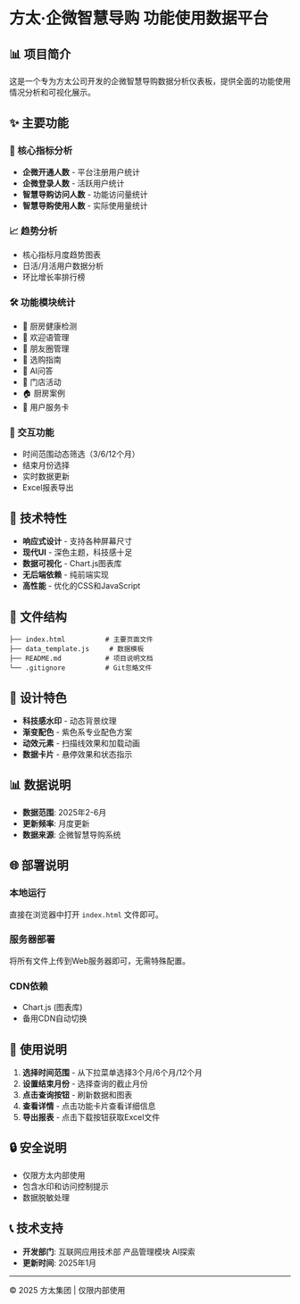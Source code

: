 # 方太·企微智慧导购 功能使用数据平台

## 📊 项目简介

这是一个专为方太公司开发的企微智慧导购数据分析仪表板，提供全面的功能使用情况分析和可视化展示。

## ✨ 主要功能

### 🎯 核心指标分析
- **企微开通人数** - 平台注册用户统计
- **企微登录人数** - 活跃用户统计  
- **智慧导购访问人数** - 功能访问量统计
- **智慧导购使用人数** - 实际使用量统计

### 📈 趋势分析
- 核心指标月度趋势图表
- 日活/月活用户数据分析
- 环比增长率排行榜

### 🛠️ 功能模块统计
- 🏥 厨房健康检测
- 💬 欢迎语管理  
- 👥 朋友圈管理
- 🛒 选购指南
- 🤖 AI问答
- 🏪 门店活动
- 🏠 厨房案例
- 🎯 用户服务卡

### 🔧 交互功能
- 时间范围动态筛选（3/6/12个月）
- 结束月份选择
- 实时数据更新
- Excel报表导出

## 🚀 技术特性

- **响应式设计** - 支持各种屏幕尺寸
- **现代UI** - 深色主题，科技感十足
- **数据可视化** - Chart.js图表库
- **无后端依赖** - 纯前端实现
- **高性能** - 优化的CSS和JavaScript

## 📁 文件结构

```
├── index.html          # 主要页面文件
├── data_template.js     # 数据模板
├── README.md           # 项目说明文档
└── .gitignore          # Git忽略文件
```

## 🎨 设计特色

- **科技感水印** - 动态背景纹理
- **渐变配色** - 紫色系专业配色方案
- **动效元素** - 扫描线效果和加载动画
- **数据卡片** - 悬停效果和状态指示

## 📊 数据说明

- **数据范围**: 2025年2-6月
- **更新频率**: 月度更新
- **数据来源**: 企微智慧导购系统

## 🌐 部署说明

### 本地运行
直接在浏览器中打开 `index.html` 文件即可。

### 服务器部署
将所有文件上传到Web服务器即可，无需特殊配置。

### CDN依赖
- Chart.js (图表库)
- 备用CDN自动切换

## 📝 使用说明

1. **选择时间范围** - 从下拉菜单选择3个月/6个月/12个月
2. **设置结束月份** - 选择查询的截止月份
3. **点击查询按钮** - 刷新数据和图表
4. **查看详情** - 点击功能卡片查看详细信息
5. **导出报表** - 点击下载按钮获取Excel文件

## 🔒 安全说明

- 仅限方太内部使用
- 包含水印和访问控制提示
- 数据脱敏处理

## 📞 技术支持

- **开发部门**: 互联网应用技术部 产品管理模块 AI探索
- **更新时间**: 2025年1月

---

© 2025 方太集团 | 仅限内部使用